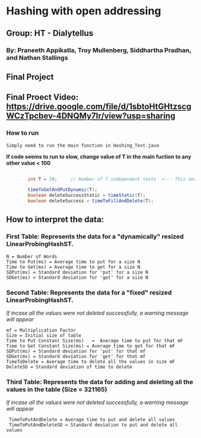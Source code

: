 # Hashing with open addressing
## Group: HT - Dialytellus 
### By: Praneeth Appikatla, Troy Mullenberg, Siddhartha Pradhan, and Nathan Stallings 
## Final Project
## Final Proect Video: https://drive.google.com/file/d/1sbtoHtGHtzscgWCzTpcbev-4DNQMy7Ir/view?usp=sharing 

### How to run
```
Simply need to run the main function in Hashing_Test.java
```

**If code seems to run to slow, change value of T in the main fuction to any other value < 100**
```java

        int T = 20;     // Number of T independent tests  <--- This one here

        timeToGetAndPutDynamic(T);
        boolean deleteSuccessStatic = timeStatic(T);
        boolean deleteSuccess = timeToFillAndDelete(T);
```


## How to interpret the data:

### First Table: Represents the data for a "dynamically" resized LinearProbingHashST.
```
N = Number of Words
Time to Put(ms)	= Average time to put for a size N
Time to Get(ms) = Average time to get for a size N     
SDPut(ms) = Standard deviation for 'put' for a size N 
SDGet(ms) = Standard deviation for 'get' for a size N 

```

### Second Table: Represents the data for a "fixed" resized LinearProbingHashST.
*If incase all the values were not deleted successfully, a warning message will appear*
```
mf = Multiplication Factor   
Size = Initial size of table	        
Time to Put Constant Size(ms)	=  Average time to put for that mF
Time to Get Constant Size(ms) = Average time to get for that mF
SDPut(ms) = Standard deviation for 'put' for that mf 
SDGet(ms) = Standard deviation for 'get' for that mf 
TimeToDelete = Average time to delete all the values in size mF
DeleteSD = Standard deviation of time to delete
```

### Third Table: Represents the data for adding and deleting all the values in the table (Size = 321165)
*If incase all the values were not deleted successfully, a warning message will appear*
```
 TimeToPutAndDelete = Average time to put and delete all values
 TimeToPutAndDeleteSD = Standard deviation to put and delete all values
```
